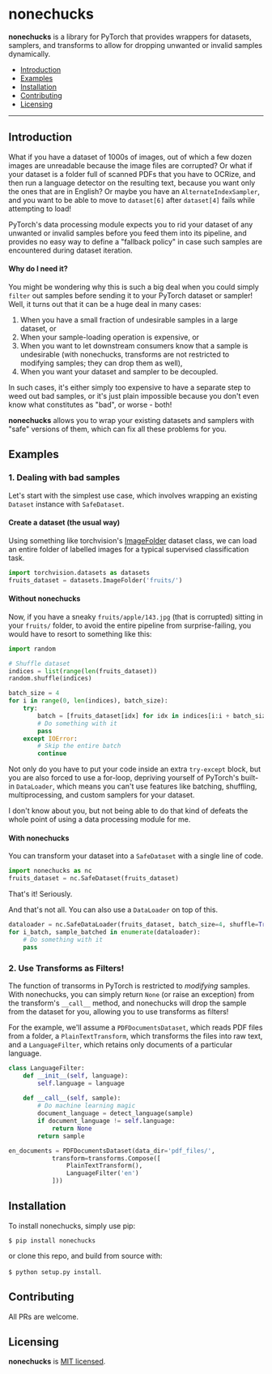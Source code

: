 # nonechucks

**nonechucks** is a library for PyTorch that provides wrappers for datasets, samplers, and transforms to allow for dropping unwanted or invalid samples dynamically.

- [Introduction](#Introduction)
- [Examples](#Examples)
- [Installation](#Installation)
- [Contributing](#Contributing)
- [Licensing](#Licensing)

---


<a name="Introduction"/>

## Introduction
What if you have a dataset of 1000s of images, out of which a few dozen images are unreadable because the image files are corrupted? Or what if your dataset is a folder full of scanned PDFs that you have to OCRize, and then run a language detector on the resulting text, because you want only the ones that are in English? Or maybe you have an `AlternateIndexSampler`, and you want to be able to move to `dataset[6]` after `dataset[4]` fails while attempting to load!

PyTorch's data processing module expects you to rid your dataset of any unwanted or invalid samples before you feed them into its pipeline, and provides no easy way to define a "fallback policy" in case such samples are encountered during dataset iteration.    

#### Why do I need it?
You might be wondering why this is such a big deal when you could simply `filter` out samples before sending it to your PyTorch dataset or sampler! Well, it turns out that it can be a huge deal in many cases:
1. When you have a small fraction of undesirable samples in a large dataset, or
2. When your sample-loading operation is expensive, or
3. When you want to let downstream consumers know that a sample is undesirable (with nonechucks, transforms are not restricted to modifying samples; they can drop them as well),
4. When you want your dataset and sampler to be decoupled.

In such cases, it's either simply too expensive to have a separate step to weed out bad samples, or it's just plain impossible because you don't even know what constitutes as "bad", or worse - both!

**nonechucks** allows you to wrap your existing datasets and samplers with "safe" versions of them, which can fix all these problems for you.



<a name="Examples"/>

## Examples

### 1. Dealing with bad samples
Let's start with the simplest use case, which involves wrapping an existing `Dataset` instance with `SafeDataset`.

#### Create a dataset (the usual way)
Using something like torchvision's <a href='https://pytorch.org/docs/stable/torchvision/datasets.html?highlight=folder#torchvision.datasets.ImageFolder'>ImageFolder</a> dataset class, we can load an entire folder of labelled images for a typical supervised classification task.

```python
import torchvision.datasets as datasets
fruits_dataset = datasets.ImageFolder('fruits/')
```
#### Without nonechucks
Now, if you have a sneaky `fruits/apple/143.jpg` (that is corrupted) sitting in your `fruits/` folder, to avoid the entire pipeline from surprise-failing, you would have to resort to something like this:
```python
import random

# Shuffle dataset
indices = list(range(len(fruits_dataset))
random.shuffle(indices)

batch_size = 4
for i in range(0, len(indices), batch_size):
    try:
        batch = [fruits_dataset[idx] for idx in indices[i:i + batch_size]]
        # Do something with it
        pass
    except IOError:
        # Skip the entire batch
        continue
```
Not only do you have to put your code inside an extra `try-except` block, but you are also forced to use a for-loop, depriving yourself of PyTorch's built-in `DataLoader`, which means you can't use features like batching, shuffling, multiprocessing, and custom samplers for your dataset.

I don't know about you, but not being able to do that kind of defeats the whole point of using a data processing module for me.


#### With nonechucks
You can transform your dataset into a `SafeDataset` with a single line of code.
```python
import nonechucks as nc
fruits_dataset = nc.SafeDataset(fruits_dataset)
```
That's it! Seriously.

And that's not all. You can also use a `DataLoader` on top of this.
```python
dataloader = nc.SafeDataLoader(fruits_dataset, batch_size=4, shuffle=True)
for i_batch, sample_batched in enumerate(dataloader):
    # Do something with it
    pass
```

### 2. Use Transforms as Filters!
The function of transorms in PyTorch is restricted to *modifying* samples. With nonechucks, you can simply return `None` (or raise an exception) from the transform's `__call__` method, and nonechucks will drop the sample from the dataset for you, allowing you to use transforms as filters!

For the example, we'll assume a `PDFDocumentsDataset`, which reads PDF files from a folder, a `PlainTextTransform`, which transforms the files into raw text, and a `LanguageFilter`, which retains only documents of a particular language.
```python
class LanguageFilter:
    def __init__(self, language):
        self.language = language
        
    def __call__(self, sample):
        # Do machine learning magic
        document_language = detect_language(sample)
        if document_language != self.language:
            return None
        return sample

en_documents = PDFDocumentsDataset(data_dir='pdf_files/',
            transform=transforms.Compose([
                PlainTextTransform(),
                LanguageFilter('en')
            ]))
```




<a name="Installation" />

## Installation
To install nonechucks, simply use pip:

`$ pip install nonechucks`

or clone this repo, and build from source with:

`$ python setup.py install`.

<a name="Contributing"/>

## Contributing
All PRs are welcome.

<a name="Licensing"/>

## Licensing

**nonechucks** is [MIT licensed](https://github.com/msamogh/nonechucks/blob/master/LICENSE).
